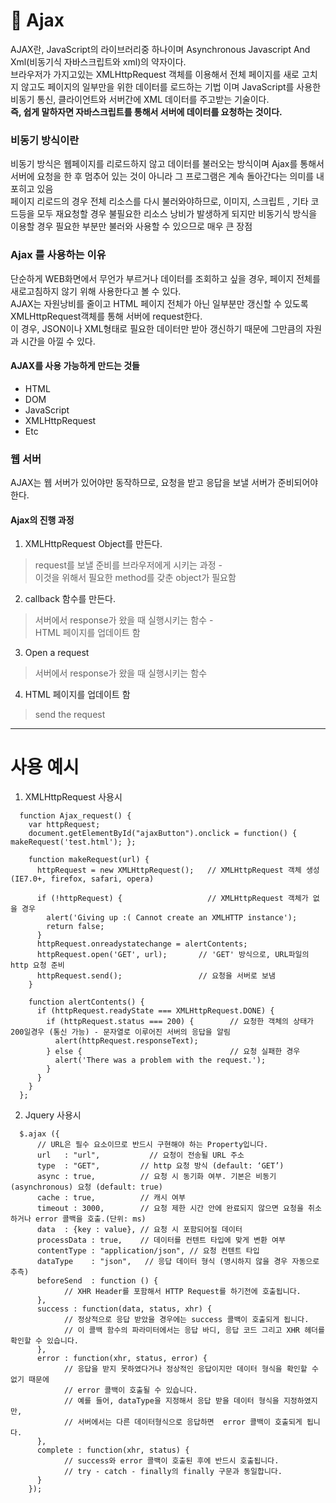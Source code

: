 # 🚛 Ajax
AJAX란, JavaScript의 라이브러리중 하나이며 Asynchronous Javascript And Xml(비동기식 자바스크립트와 xml)의 약자이다. <br />
브라우저가 가지고있는 XMLHttpRequest 객체를 이용해서 전체 페이지를 새로 고치지 않고도 페이지의 일부만을 위한 데이터를 로드하는 기법 이며 JavaScript를 사용한 비동기 통신, 클라이언트와 서버간에 XML 데이터를 주고받는 기술이다.
<br />
<strong> 즉, 쉽게 말하자면 자바스크립트를 통해서 서버에 데이터를 요청하는 것이다. </strong>

### 비동기 방식이란
비동기 방식은 웹페이지를 리로드하지 않고 데이터를 불러오는 방식이며 Ajax를 통해서 서버에 요청을 한 후 멈추어 있는 것이 아니라 그 프로그램은 계속 돌아간다는 의미를 내포히고 있음
<br />
페이지 리로드의 경우 전체 리소스를 다시 불러와야하므로, 이미지, 스크립트 , 기타 코드등을 모두 재요청할 경우 불필요한 리소스 낭비가 발생하게 되지만 비동기식 방식을 이용할 경우 필요한 부분만 불러와 사용할 수 있으므로 매우 큰 장점

### Ajax 를 사용하는 이유
단순하게 WEB화면에서 무언가 부르거나 데이터를 조회하고 싶을 경우, 페이지 전체를 새로고침하지 않기 위해 사용한다고 볼 수 있다.
<br />
AJAX는 자원낭비를 줄이고 HTML 페이지 전체가 아닌 일부분만 갱신할 수 있도록 XMLHttpRequest객체를 통해 서버에 request한다.<br />
이 경우, JSON이나 XML형태로 필요한 데이터만 받아 갱신하기 때문에 그만큼의 자원과 시간을 아낄 수 있다.

#### AJAX를 사용 가능하게 만드는 것들
* HTML
* DOM
* JavaScript
* XMLHttpRequest
* Etc

### 웹 서버 
AJAX는 웹 서버가 있어야만 동작하므로, 요청을 받고 응답을 보낼 서버가 준비되어야 한다.

#### Ajax의 진행 과정

1. XMLHttpRequest Object를 만든다.
> request를 보낼 준비를 브라우저에게 시키는 과정  - <br />
이것을 위해서 필요한 method를 갖춘 object가 필요함

2. callback 함수를 만든다.
> 서버에서 response가 왔을 때 실행시키는 함수 - <br />
HTML 페이지를 업데이트 함

3. Open a request
> 서버에서 response가 왔을 때 실행시키는 함수

4. HTML 페이지를 업데이트 함
> send the request

---------
# 사용 예시

1. XMLHttpRequest 사용시
```
  function Ajax_request() {
    var httpRequest;
    document.getElementById("ajaxButton").onclick = function() { makeRequest('test.html'); };

    function makeRequest(url) {
      httpRequest = new XMLHttpRequest();   // XMLHttpRequest 객체 생성(IE7.0+, firefox, safari, opera)

      if (!httpRequest) {                   // XMLHttpRequest 객체가 없을 경우
        alert('Giving up :( Cannot create an XMLHTTP instance');
        return false;
      }
      httpRequest.onreadystatechange = alertContents;
      httpRequest.open('GET', url);       // 'GET' 방식으로, URL파일의 http 요청 준비
      httpRequest.send();                 // 요청을 서버로 보냄
    }

    function alertContents() {            
      if (httpRequest.readyState === XMLHttpRequest.DONE) {
        if (httpRequest.status === 200) {        // 요청한 객체의 상태가 200일경우 (통신 가능) - 문자열로 이루어진 서버의 응답을 알림
          alert(httpRequest.responseText);
        } else {                                 // 요청 실패한 경우
          alert('There was a problem with the request.');
        }
      }
    }
  };

```


2. Jquery 사용시
```
  $.ajax ({
      // URL은 필수 요소이므로 반드시 구현해야 하는 Property입니다.
      url	: "url",           // 요청이 전송될 URL 주소
      type	: "GET",         // http 요청 방식 (default: ‘GET’)
      async : true,          // 요청 시 동기화 여부. 기본은 비동기(asynchronous) 요청 (default: true)
      cache : true,          // 캐시 여부
      timeout : 3000,        // 요청 제한 시간 안에 완료되지 않으면 요청을 취소하거나 error 콜백을 호출.(단위: ms)
      data  : {key : value}, // 요청 시 포함되어질 데이터
      processData : true,    // 데이터를 컨텐트 타입에 맞게 변환 여부
      contentType : "application/json", // 요청 컨텐트 타입 
      dataType    : "json",   // 응답 데이터 형식 (명시하지 않을 경우 자동으로 추측)
      beforeSend  : function () {
            // XHR Header를 포함해서 HTTP Request를 하기전에 호출됩니다.
      },
      success : function(data, status, xhr) {
            // 정상적으로 응답 받았을 경우에는 success 콜백이 호출되게 됩니다.
            // 이 콜백 함수의 파라미터에서는 응답 바디, 응답 코드 그리고 XHR 헤더를 확인할 수 있습니다.
      },
      error	: function(xhr, status, error) {
            // 응답을 받지 못하였다거나 정상적인 응답이지만 데이터 형식을 확인할 수 없기 때문에 
            // error 콜백이 호출될 수 있습니다.
            // 예를 들어, dataType을 지정해서 응답 받을 데이터 형식을 지정하였지만,
            // 서버에서는 다른 데이터형식으로 응답하면  error 콜백이 호출되게 됩니다.
      },
      complete : function(xhr, status) {
            // success와 error 콜백이 호출된 후에 반드시 호출됩니다.
            // try - catch - finally의 finally 구문과 동일합니다.
      }
    });

```
